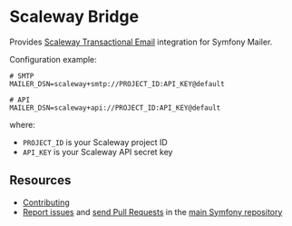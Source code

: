 Scaleway Bridge
===============

Provides [Scaleway Transactional Email](https://www.scaleway.com/en/transactional-email-tem/) integration for Symfony Mailer.

Configuration example:

```env
# SMTP
MAILER_DSN=scaleway+smtp://PROJECT_ID:API_KEY@default

# API
MAILER_DSN=scaleway+api://PROJECT_ID:API_KEY@default
```

where:
 - `PROJECT_ID` is your Scaleway project ID
 - `API_KEY` is your Scaleway API secret key

Resources
---------

 * [Contributing](https://symfony.com/doc/current/contributing/index.html)
 * [Report issues](https://github.com/symfony/symfony/issues) and
   [send Pull Requests](https://github.com/symfony/symfony/pulls)
   in the [main Symfony repository](https://github.com/symfony/symfony)
